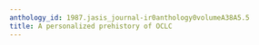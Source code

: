 ```yaml
---
anthology_id: 1987.jasis_journal-ir0anthology0volumeA38A5.5
title: A personalized prehistory of OCLC
---
```

